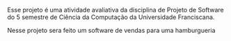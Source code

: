 Esse projeto é uma atividade avaliativa da disciplina de Projeto de Software do 5 semestre de Ciência da Computação da Universidade Franciscana.

Nesse projeto sera feito um software de vendas para uma hamburgueria
